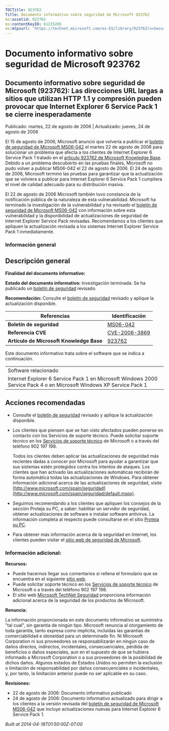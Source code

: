 ```yaml
---
TOCTitle: 923762
Title: Documento informativo sobre seguridad de Microsoft 923762
ms:assetid: 923762
ms:contentKeyID: 61225205
ms:mtpsurl: 'https://technet.microsoft.com/es-ES/library/923762(v=Security.10)'
---
```


Documento informativo sobre seguridad de Microsoft 923762
=========================================================

Documento informativo sobre seguridad de Microsoft (923762): Las direcciones URL largas a sitios que utilizan HTTP 1.1 y compresión pueden provocar que Internet Explorer 6 Service Pack 1 se cierre inesperadamente
--------------------------------------------------------------------------------------------------------------------------------------------------------------------------------------------------------------------

Publicado: martes, 22 de agosto de 2006 | Actualizado: jueves, 24 de agosto de 2006

El 15 de agosto de 2006, Microsoft anunció que volvería a publicar el [boletín de seguridad de Microsoft MS06-042](http://www.microsoft.com/spain/technet/seguridad/boletines/ms06-042-it.mspx) el martes 22 de agosto de 2006 para solucionar un problema que afecta a los clientes de Internet Explorer 6 Service Pack 1 tratado en el [artículo 923762 de Microsoft Knowledge Base](http://support.microsoft.com/kb/923762/). Debido a un problema descubierto en las pruebas finales, Microsoft no pudo volver a publicar MS06-042 el 22 de agosto de 2006. El 24 de agosto de 2006, Microsoft terminó las pruebas para garantizar que la actualización que se volviera a publicar para Internet Explorer 6 Service Pack 1 cumpliera el nivel de calidad adecuado para su distribución masiva.

El 22 de agosto de 2006 Microsoft también tuvo constancia de la notificación pública de la naturaleza de esta vulnerabilidad. Microsoft ha terminado la investigación de la vulnerabilidad y ha revisado el [boletín de seguridad de Microsoft MS06-042](http://www.microsoft.com/spain/technet/seguridad/boletines/ms06-042-it.mspx) con información sobre esta vulnerabilidad y la disponibilidad de actualizaciones de seguridad de Internet Explorer Service Pack revisadas. Recomendamos a los clientes que apliquen la actualización revisada a los sistemas Internet Explorer Service Pack 1 inmediatamente.

### Información general

Descripción general
-------------------

**Finalidad del documento informativo:**

**Estado del documento informativo:** Investigación terminada. Se ha publicado un [boletín de seguridad](http://www.microsoft.com/spain/technet/seguridad/boletines/ms06-042-it.mspx) revisado.

**Recomendación:** Consulte el [boletín de seguridad](http://www.microsoft.com/spain/technet/seguridad/boletines/ms06-042-it.mspx) revisado y aplique la actualización disponible.

| Referencias                              | Identificación                                                                          |
|------------------------------------------|-----------------------------------------------------------------------------------------|
| **Boletín de seguridad**                 | [MS06-042](http://www.microsoft.com/spain/technet/seguridad/boletines/ms06-042-it.mspx) |
| **Referencia CVE**                       | [CVE-2006-3869](http://www.cve.mitre.org/cgi-bin/cvename.cgi?name=cve-2006-3869)        |
| **Artículo de Microsoft Knowledge Base** | [923762](http://support.microsoft.com/kb/923762)                                        |

Este documento informativo trata sobre el software que se indica a continuación.

|                                                                                                                      |
|----------------------------------------------------------------------------------------------------------------------|
| Software relacionado                                                                                                 |
| Internet Explorer 6 Service Pack 1 en Microsoft Windows 2000 Service Pack 4 o en Microsoft Windows XP Service Pack 1 |

Acciones recomendadas
---------------------

-   Consulte el [boletín de seguridad](http://www.microsoft.com/spain/technet/seguridad/boletines/ms06-042-it.mspx) revisado y aplique la actualización disponible.
-   Los clientes que piensen que se han visto afectados pueden ponerse en contacto con los Servicios de soporte técnico. Puede solicitar soporte técnico en los [Servicios de soporte técnico](http://support.microsoft.com/default.aspx?scid=fh;es-es;incidentsubmit) de Microsoft o a través del teléfono 902 197 198.

    Todos los clientes deben aplicar las actualizaciones de seguridad más recientes dadas a conocer por Microsoft para ayudar a garantizar que sus sistemas estén protegidos contra los intentos de ataques. Los clientes que han activado las actualizaciones automáticas recibirán de forma automática todas las actualizaciones de Windows. Para obtener información adicional acerca de las actualizaciones de seguridad, visite [http://www.microsoft.com/spain/seguridad](http://www.microsoft.com/spain/seguridad/default.mspx).
-   Seguimos recomendando a los clientes que apliquen los consejos de la sección Proteja su PC, a saber: habilitar un servidor de seguridad, obtener actualizaciones de software e instalar software antivirus. La información completa al respecto puede consultarse en el sitio [Proteja su PC](http://www.microsoft.com/spain/seguridad/content/pc/protect.aspx).
-   Para obtener más información acerca de la seguridad en Internet, los clientes pueden visitar el [sitio web de seguridad de Microsoft](http://www.microsoft.com/spain/seguridad/default.mspx).

### Información adicional:

**Recursos:**

-   Puede hacernos llegar sus comentarios si rellena el formulario que se encuentra en el siguiente [sitio web](https://support.microsoft.com/common/survey.aspx?scid=sw;en;1257&amp;showpage=1&amp;ws=technet&amp;sd=tech).
-   Puede solicitar soporte técnico en los [Servicios de soporte técnico](http://support.microsoft.com/default.aspx?scid=fh;es-es;incidentsubmit) de Microsoft o a través del teléfono 902 197 198.
-   El sitio web [Microsoft TechNet Seguridad](http://www.microsoft.com/spain/technet/seguridad/default.mspx) proporciona información adicional acerca de la seguridad de los productos de Microsoft.

**Renuncia:**

La información proporcionada en este documento informativo se suministra "tal cual", sin garantía de ningún tipo. Microsoft renuncia al otorgamiento de toda garantía, tanto expresa como implícita, incluidas las garantías de comerciabilidad e idoneidad para un determinado fin. Ni Microsoft Corporation ni sus proveedores se responsabilizarán en ningún caso de daños directos, indirectos, incidentales, consecuenciales, pérdida de beneficios o daños especiales, aun en el supuesto de que se hubiera informado a Microsoft Corporation o a sus proveedores de la posibilidad de dichos daños. Algunos estados de Estados Unidos no permiten la exclusión o limitación de responsabilidad por daños consecuenciales o incidentales, y, por tanto, la limitación anterior puede no ser aplicable en su caso.

**Revisiones:**

-   22 de agosto de 2006: Documento informativo publicado
-   24 de agosto de 2006: Documento informativo actualizado para dirigir a los clientes a la versión revisada del [boletín de seguridad de Microsoft MS06-042](http://www.microsoft.com/spain/technet/seguridad/boletines/ms06-042-it.mspx) que incluye actualizaciones nuevas para Internet Explorer 6 Service Pack 1.

*Built at 2014-04-18T01:50:00Z-07:00*